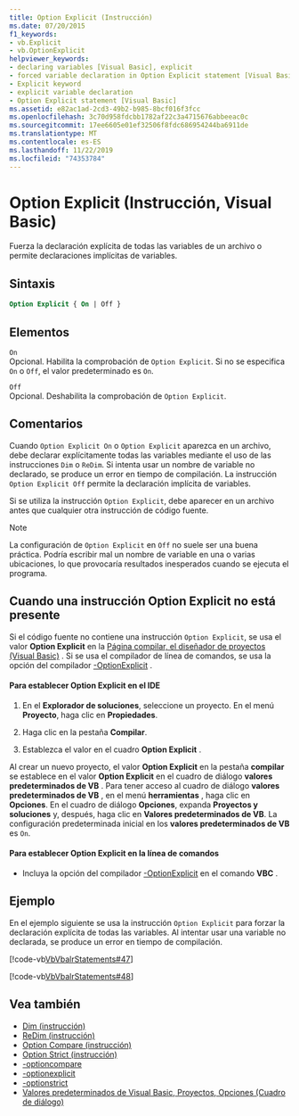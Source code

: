 ```yaml
---
title: Option Explicit (Instrucción)
ms.date: 07/20/2015
f1_keywords:
- vb.Explicit
- vb.OptionExplicit
helpviewer_keywords:
- declaring variables [Visual Basic], explicit
- forced variable declaration in Option Explicit statement [Visual Basic]
- Explicit keyword
- explicit variable declaration
- Option Explicit statement [Visual Basic]
ms.assetid: e82ac1ad-2cd3-49b2-b985-8bcf016f3fcc
ms.openlocfilehash: 3c70d958fdcbb1782af22c3a4715676abbeeac0c
ms.sourcegitcommit: 17ee6605e01ef32506f8fdc686954244ba6911de
ms.translationtype: MT
ms.contentlocale: es-ES
ms.lasthandoff: 11/22/2019
ms.locfileid: "74353784"
---
```

# <a name="option-explicit-statement-visual-basic"></a>Option Explicit (Instrucción, Visual Basic)
Fuerza la declaración explícita de todas las variables de un archivo o permite declaraciones implícitas de variables.  
  
## <a name="syntax"></a>Sintaxis  
  
```vb  
Option Explicit { On | Off }  
```  
  
## <a name="parts"></a>Elementos  
 `On`  
 Opcional. Habilita la comprobación de `Option Explicit`. Si no se especifica `On` o `Off`, el valor predeterminado es `On`.  
  
 `Off`  
 Opcional. Deshabilita la comprobación de `Option Explicit`.  
  
## <a name="remarks"></a>Comentarios  
 Cuando `Option Explicit On` o `Option Explicit` aparezca en un archivo, debe declarar explícitamente todas las variables mediante el uso de las instrucciones `Dim` o `ReDim`. Si intenta usar un nombre de variable no declarado, se produce un error en tiempo de compilación. La instrucción `Option Explicit Off` permite la declaración implícita de variables.  
  
 Si se utiliza la instrucción `Option Explicit`, debe aparecer en un archivo antes que cualquier otra instrucción de código fuente.  
  
> [!NOTE]
> La configuración de `Option Explicit` en `Off` no suele ser una buena práctica. Podría escribir mal un nombre de variable en una o varias ubicaciones, lo que provocaría resultados inesperados cuando se ejecuta el programa.  
  
## <a name="when-an-option-explicit-statement-is-not-present"></a>Cuando una instrucción Option Explicit no está presente  
 Si el código fuente no contiene una instrucción `Option Explicit`, se usa el valor **Option Explicit** en la [Página compilar, el diseñador de proyectos (Visual Basic)](/visualstudio/ide/reference/compile-page-project-designer-visual-basic) . Si se usa el compilador de línea de comandos, se usa la opción del compilador [-OptionExplicit](../../../visual-basic/reference/command-line-compiler/optionexplicit.md) .  
  
#### <a name="to-set-option-explicit-in-the-ide"></a>Para establecer Option Explicit en el IDE  
  
1. En el **Explorador de soluciones**, seleccione un proyecto. En el menú **Proyecto**, haga clic en **Propiedades**.  
  
2. Haga clic en la pestaña **Compilar**.  
  
3. Establezca el valor en el cuadro **Option Explicit** .  
  
 Al crear un nuevo proyecto, el valor **Option Explicit** en la pestaña **compilar** se establece en el valor **Option Explicit** en el cuadro de diálogo **valores predeterminados de VB** . Para tener acceso al cuadro de diálogo **valores predeterminados de VB** , en el menú **herramientas** , haga clic en **Opciones**. En el cuadro de diálogo **Opciones**, expanda **Proyectos y soluciones** y, después, haga clic en **Valores predeterminados de VB**. La configuración predeterminada inicial en los **valores predeterminados de VB** es `On`.  
  
#### <a name="to-set-option-explicit-on-the-command-line"></a>Para establecer Option Explicit en la línea de comandos  
  
- Incluya la opción del compilador [-OptionExplicit](../../../visual-basic/reference/command-line-compiler/optionexplicit.md) en el comando **VBC** .  
  
## <a name="example"></a>Ejemplo  
 En el ejemplo siguiente se usa la instrucción `Option Explicit` para forzar la declaración explícita de todas las variables. Al intentar usar una variable no declarada, se produce un error en tiempo de compilación.  
  
 [!code-vb[VbVbalrStatements#47](~/samples/snippets/visualbasic/VS_Snippets_VBCSharp/VbVbalrStatements/VB/Class1.vb#47)]  
  
 [!code-vb[VbVbalrStatements#48](~/samples/snippets/visualbasic/VS_Snippets_VBCSharp/VbVbalrStatements/VB/Class2.vb#48)]  
  
## <a name="see-also"></a>Vea también

- [Dim (instrucción)](../../../visual-basic/language-reference/statements/dim-statement.md)
- [ReDim (instrucción)](../../../visual-basic/language-reference/statements/redim-statement.md)
- [Option Compare (instrucción)](../../../visual-basic/language-reference/statements/option-compare-statement.md)
- [Option Strict (instrucción)](../../../visual-basic/language-reference/statements/option-strict-statement.md)
- [-optioncompare](../../../visual-basic/reference/command-line-compiler/optioncompare.md)
- [-optionexplicit](../../../visual-basic/reference/command-line-compiler/optionexplicit.md)
- [-optionstrict](../../../visual-basic/reference/command-line-compiler/optionstrict.md)
- [Valores predeterminados de Visual Basic, Proyectos, Opciones (Cuadro de diálogo)](/visualstudio/ide/reference/visual-basic-defaults-projects-options-dialog-box)

